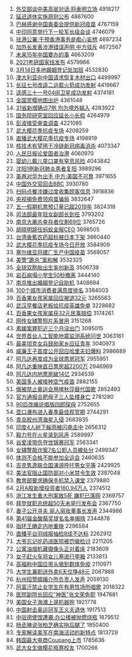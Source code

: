 1. [外交部谈中美高层对话:将表明立场](http://www.baidu.com/baidu?cl=3&tn=SE_baiduhomet8_jmjb7mjw&rsv_dl=fyb_top&fr=top1000&wd=%CD%E2%BD%BB%B2%BF%CC%B8%D6%D0%C3%C0%B8%DF%B2%E3%B6%D4%BB%B0%3A%BD%AB%B1%ED%C3%F7%C1%A2%B3%A1) 4918217
1. [延迟退休实施原则公布](http://www.baidu.com/baidu?cl=3&tn=SE_baiduhomet8_jmjb7mjw&rsv_dl=fyb_top&fr=top1000&wd=%D1%D3%B3%D9%CD%CB%D0%DD%CA%B5%CA%A9%D4%AD%D4%F2%B9%AB%B2%BC) 4867600
1. [巴赫感谢中国奥委会提供新冠疫苗](http://www.baidu.com/baidu?cl=3&tn=SE_baiduhomet8_jmjb7mjw&rsv_dl=fyb_top&fr=top1000&wd=%B0%CD%BA%D5%B8%D0%D0%BB%D6%D0%B9%FA%B0%C2%CE%AF%BB%E1%CC%E1%B9%A9%D0%C2%B9%DA%D2%DF%C3%E7) 4767159
1. [中印同意举行下一轮军长级会谈](http://www.baidu.com/baidu?cl=3&tn=SE_baiduhomet8_jmjb7mjw&rsv_dl=fyb_top&fr=top1000&wd=%D6%D0%D3%A1%CD%AC%D2%E2%BE%D9%D0%D0%CF%C2%D2%BB%C2%D6%BE%FC%B3%A4%BC%B6%BB%E1%CC%B8) 4746079
1. [驻港公署:干预香港事务是痴心妄想](http://www.baidu.com/baidu?cl=3&tn=SE_baiduhomet8_jmjb7mjw&rsv_dl=fyb_top&fr=top1000&wd=%D7%A4%B8%DB%B9%AB%CA%F0%3A%B8%C9%D4%A4%CF%E3%B8%DB%CA%C2%CE%F1%CA%C7%B3%D5%D0%C4%CD%FD%CF%EB) 4697234
1. [加外长发表涉港错误声明 中方驳斥](http://www.baidu.com/baidu?cl=3&tn=SE_baiduhomet8_jmjb7mjw&rsv_dl=fyb_top&fr=top1000&wd=%BC%D3%CD%E2%B3%A4%B7%A2%B1%ED%C9%E6%B8%DB%B4%ED%CE%F3%C9%F9%C3%F7%20%D6%D0%B7%BD%B2%B5%B3%E2) 4672567
1. [未来15年中国要办的事](http://www.baidu.com/baidu?cl=3&tn=SE_baiduhomet8_jmjb7mjw&rsv_dl=fyb_top&fr=top1000&wd=%CE%B4%C0%B415%C4%EA%D6%D0%B9%FA%D2%AA%B0%EC%B5%C4%CA%C2) 4663209
1. [2021考研国家线发布](http://www.baidu.com/baidu?cl=3&tn=SE_baiduhomet8_jmjb7mjw&rsv_dl=fyb_top&fr=top1000&wd=2021%BF%BC%D1%D0%B9%FA%BC%D2%CF%DF%B7%A2%B2%BC) 4579966
1. [3月14日多地婚姻登记处加班](http://www.baidu.com/baidu?cl=3&tn=SE_baiduhomet8_jmjb7mjw&rsv_dl=fyb_top&fr=top1000&wd=3%D4%C214%C8%D5%B6%E0%B5%D8%BB%E9%D2%F6%B5%C7%BC%C7%B4%A6%BC%D3%B0%E0) 4532830
1. [澳大利亚向中国请求恢复木材出口](http://www.baidu.com/baidu?cl=3&tn=SE_baiduhomet8_jmjb7mjw&rsv_dl=fyb_top&fr=top1000&wd=%B0%C4%B4%F3%C0%FB%D1%C7%CF%F2%D6%D0%B9%FA%C7%EB%C7%F3%BB%D6%B8%B4%C4%BE%B2%C4%B3%F6%BF%DA) 4499997
1. [长征七号改遥二运载火箭成功发射](http://www.baidu.com/baidu?cl=3&tn=SE_baiduhomet8_jmjb7mjw&rsv_dl=fyb_top&fr=top1000&wd=%B3%A4%D5%F7%C6%DF%BA%C5%B8%C4%D2%A3%B6%FE%D4%CB%D4%D8%BB%F0%BC%FD%B3%C9%B9%A6%B7%A2%C9%E4) 4419667
1. [遥感三十一号04组卫星成功发射](http://www.baidu.com/baidu?cl=3&tn=SE_baiduhomet8_jmjb7mjw&rsv_dl=fyb_top&fr=top1000&wd=%D2%A3%B8%D0%C8%FD%CA%AE%D2%BB%BA%C504%D7%E9%CE%C0%D0%C7%B3%C9%B9%A6%B7%A2%C9%E4) 4374181
1. [全国赏樱地图出炉](http://www.baidu.com/baidu?cl=3&tn=SE_baiduhomet8_jmjb7mjw&rsv_dl=fyb_top&fr=top1000&wd=%C8%AB%B9%FA%C9%CD%D3%A3%B5%D8%CD%BC%B3%F6%C2%AF) 4361048
1. [31省新增确诊7例 均为境外输入](http://www.baidu.com/baidu?cl=3&tn=SE_baiduhomet8_jmjb7mjw&rsv_dl=fyb_top&fr=top1000&wd=31%CA%A1%D0%C2%D4%F6%C8%B7%D5%EF7%C0%FD%20%BE%F9%CE%AA%BE%B3%CD%E2%CA%E4%C8%EB) 4283922
1. [国务院研究室回应延长小长假](http://www.baidu.com/baidu?cl=3&tn=SE_baiduhomet8_jmjb7mjw&rsv_dl=fyb_top&fr=top1000&wd=%B9%FA%CE%F1%D4%BA%D1%D0%BE%BF%CA%D2%BB%D8%D3%A6%D1%D3%B3%A4%D0%A1%B3%A4%BC%D9) 4264979
1. [彭波接受审查调查](http://www.baidu.com/baidu?cl=3&tn=SE_baiduhomet8_jmjb7mjw&rsv_dl=fyb_top&fr=top1000&wd=%C5%ED%B2%A8%BD%D3%CA%DC%C9%F3%B2%E9%B5%F7%B2%E9) 4221085
1. [武大樱花季抗疫专场](http://www.baidu.com/baidu?cl=3&tn=SE_baiduhomet8_jmjb7mjw&rsv_dl=fyb_top&fr=top1000&wd=%CE%E4%B4%F3%D3%A3%BB%A8%BC%BE%BF%B9%D2%DF%D7%A8%B3%A1) 4208259
1. [直播武大樱花季抗疫专场](http://www.baidu.com/baidu?cl=3&tn=SE_baiduhomet8_jmjb7mjw&rsv_dl=fyb_top&fr=top1000&wd=%D6%B1%B2%A5%CE%E4%B4%F3%D3%A3%BB%A8%BC%BE%BF%B9%D2%DF%D7%A8%B3%A1) 4198919
1. [核技术有望用于冷链新冠病毒消杀](http://www.baidu.com/baidu?cl=3&tn=SE_baiduhomet8_jmjb7mjw&rsv_dl=fyb_top&fr=top1000&wd=%BA%CB%BC%BC%CA%F5%D3%D0%CD%FB%D3%C3%D3%DA%C0%E4%C1%B4%D0%C2%B9%DA%B2%A1%B6%BE%CF%FB%C9%B1) 4073347
1. [人民日报论爱国者治港](http://www.baidu.com/baidu?cl=3&tn=SE_baiduhomet8_jmjb7mjw&rsv_dl=fyb_top&fr=top1000&wd=%C8%CB%C3%F1%C8%D5%B1%A8%C2%DB%B0%AE%B9%FA%D5%DF%D6%CE%B8%DB) 4060970
1. [婴幼儿戴儿童口罩有窒息风险](http://www.baidu.com/baidu?cl=3&tn=SE_baiduhomet8_jmjb7mjw&rsv_dl=fyb_top&fr=top1000&wd=%D3%A4%D3%D7%B6%F9%B4%F7%B6%F9%CD%AF%BF%DA%D5%D6%D3%D0%D6%CF%CF%A2%B7%E7%CF%D5) 4043842
1. [沈阳1例新冠肺炎患者复阳](http://www.baidu.com/baidu?cl=3&tn=SE_baiduhomet8_jmjb7mjw&rsv_dl=fyb_top&fr=top1000&wd=%C9%F2%D1%F41%C0%FD%D0%C2%B9%DA%B7%CE%D1%D7%BB%BC%D5%DF%B8%B4%D1%F4) 3989296
1. [美再对华为出手 中方:美国不可靠](http://www.baidu.com/baidu?cl=3&tn=SE_baiduhomet8_jmjb7mjw&rsv_dl=fyb_top&fr=top1000&wd=%C3%C0%D4%D9%B6%D4%BB%AA%CE%AA%B3%F6%CA%D6%20%D6%D0%B7%BD%3A%C3%C0%B9%FA%B2%BB%BF%C9%BF%BF) 3971655
1. [中国外交官回击BBC](http://www.baidu.com/baidu?cl=3&tn=SE_baiduhomet8_jmjb7mjw&rsv_dl=fyb_top&fr=top1000&wd=%D6%D0%B9%FA%CD%E2%BD%BB%B9%D9%BB%D8%BB%F7BBC) 3930780
1. [扫码点餐涉嫌过度收集顾客信息](http://www.baidu.com/baidu?cl=3&tn=SE_baiduhomet8_jmjb7mjw&rsv_dl=fyb_top&fr=top1000&wd=%C9%A8%C2%EB%B5%E3%B2%CD%C9%E6%CF%D3%B9%FD%B6%C8%CA%D5%BC%AF%B9%CB%BF%CD%D0%C5%CF%A2) 3918836
1. [央视揭免费领鸡蛋骗局](http://www.baidu.com/baidu?cl=3&tn=SE_baiduhomet8_jmjb7mjw&rsv_dl=fyb_top&fr=top1000&wd=%D1%EB%CA%D3%BD%D2%C3%E2%B7%D1%C1%EC%BC%A6%B5%B0%C6%AD%BE%D6) 3832647
1. [五一假期机票预订量已超2019年](http://www.baidu.com/baidu?cl=3&tn=SE_baiduhomet8_jmjb7mjw&rsv_dl=fyb_top&fr=top1000&wd=%CE%E5%D2%BB%BC%D9%C6%DA%BB%FA%C6%B1%D4%A4%B6%A9%C1%BF%D2%D1%B3%AC2019%C4%EA) 3824318
1. [司法部最年轻女副部长到任](http://www.baidu.com/baidu?cl=3&tn=SE_baiduhomet8_jmjb7mjw&rsv_dl=fyb_top&fr=top1000&wd=%CB%BE%B7%A8%B2%BF%D7%EE%C4%EA%C7%E1%C5%AE%B8%B1%B2%BF%B3%A4%B5%BD%C8%CE) 3793202
1. [南京大屠杀幸存者仅剩69位](http://www.baidu.com/baidu?cl=3&tn=SE_baiduhomet8_jmjb7mjw&rsv_dl=fyb_top&fr=top1000&wd=%C4%CF%BE%A9%B4%F3%CD%C0%C9%B1%D0%D2%B4%E6%D5%DF%BD%F6%CA%A369%CE%BB) 3765726
1. [胡晓明辞任蚂蚁金服CEO](http://www.baidu.com/baidu?cl=3&tn=SE_baiduhomet8_jmjb7mjw&rsv_dl=fyb_top&fr=top1000&wd=%BA%FA%CF%FE%C3%F7%B4%C7%C8%CE%C2%EC%D2%CF%BD%F0%B7%FECEO) 3698505
1. [台湾香蕉农药超标被日本下架](http://www.baidu.com/baidu?cl=3&tn=SE_baiduhomet8_jmjb7mjw&rsv_dl=fyb_top&fr=top1000&wd=%CC%A8%CD%E5%CF%E3%BD%B6%C5%A9%D2%A9%B3%AC%B1%EA%B1%BB%C8%D5%B1%BE%CF%C2%BC%DC) 3660440
1. [武大樱花季抗疫专场今日开放](http://www.baidu.com/baidu?cl=3&tn=SE_baiduhomet8_jmjb7mjw&rsv_dl=fyb_top&fr=top1000&wd=%CE%E4%B4%F3%D3%A3%BB%A8%BC%BE%BF%B9%D2%DF%D7%A8%B3%A1%BD%F1%C8%D5%BF%AA%B7%C5) 3584909
1. [塞尔维亚将建厂生产中国疫苗](http://www.baidu.com/baidu?cl=3&tn=SE_baiduhomet8_jmjb7mjw&rsv_dl=fyb_top&fr=top1000&wd=%C8%FB%B6%FB%CE%AC%D1%C7%BD%AB%BD%A8%B3%A7%C9%FA%B2%FA%D6%D0%B9%FA%D2%DF%C3%E7) 3569057
1. [美警“跪杀”案和解](http://www.baidu.com/baidu?cl=3&tn=SE_baiduhomet8_jmjb7mjw&rsv_dl=fyb_top&fr=top1000&wd=%C3%C0%BE%AF%A1%B0%B9%F2%C9%B1%A1%B1%B0%B8%BA%CD%BD%E2) 3532325
1. [全球双胞胎出生率创新高](http://www.baidu.com/baidu?cl=3&tn=SE_baiduhomet8_jmjb7mjw&rsv_dl=fyb_top&fr=top1000&wd=%C8%AB%C7%F2%CB%AB%B0%FB%CC%A5%B3%F6%C9%FA%C2%CA%B4%B4%D0%C2%B8%DF) 3506739
1. [岩石崩塌小学生50秒撤离](http://www.baidu.com/baidu?cl=3&tn=SE_baiduhomet8_jmjb7mjw&rsv_dl=fyb_top&fr=top1000&wd=%D1%D2%CA%AF%B1%C0%CB%FA%D0%A1%D1%A7%C9%FA50%C3%EB%B3%B7%C0%EB) 3444140
1. [南京推出婚姻登记自助机](http://www.baidu.com/baidu?cl=3&tn=SE_baiduhomet8_jmjb7mjw&rsv_dl=fyb_top&fr=top1000&wd=%C4%CF%BE%A9%CD%C6%B3%F6%BB%E9%D2%F6%B5%C7%BC%C7%D7%D4%D6%FA%BB%FA) 3408694
1. [100个城市消费者满意度排名](http://www.baidu.com/baidu?cl=3&tn=SE_baiduhomet8_jmjb7mjw&rsv_dl=fyb_top&fr=top1000&wd=100%B8%F6%B3%C7%CA%D0%CF%FB%B7%D1%D5%DF%C2%FA%D2%E2%B6%C8%C5%C5%C3%FB) 3384003
1. [百香果女孩家属回应被退32元](http://www.baidu.com/baidu?cl=3&tn=SE_baiduhomet8_jmjb7mjw&rsv_dl=fyb_top&fr=top1000&wd=%B0%D9%CF%E3%B9%FB%C5%AE%BA%A2%BC%D2%CA%F4%BB%D8%D3%A6%B1%BB%CD%CB32%D4%AA) 3265563
1. [武汉早餐店老板给抗疫英雄免单](http://www.baidu.com/baidu?cl=3&tn=SE_baiduhomet8_jmjb7mjw&rsv_dl=fyb_top&fr=top1000&wd=%CE%E4%BA%BA%D4%E7%B2%CD%B5%EA%C0%CF%B0%E5%B8%F8%BF%B9%D2%DF%D3%A2%D0%DB%C3%E2%B5%A5) 3228682
1. [百香果女孩家属获32元民事赔偿](http://www.baidu.com/baidu?cl=3&tn=SE_baiduhomet8_jmjb7mjw&rsv_dl=fyb_top&fr=top1000&wd=%B0%D9%CF%E3%B9%FB%C5%AE%BA%A2%BC%D2%CA%F4%BB%F132%D4%AA%C3%F1%CA%C2%C5%E2%B3%A5) 3174261
1. [网传女辅警照片系冒用](http://www.baidu.com/baidu?cl=3&tn=SE_baiduhomet8_jmjb7mjw&rsv_dl=fyb_top&fr=top1000&wd=%CD%F8%B4%AB%C5%AE%B8%A8%BE%AF%D5%D5%C6%AC%CF%B5%C3%B0%D3%C3) 3151268
1. [素媛案罪犯近三个月没出门](http://www.baidu.com/baidu?cl=3&tn=SE_baiduhomet8_jmjb7mjw&rsv_dl=fyb_top&fr=top1000&wd=%CB%D8%E6%C2%B0%B8%D7%EF%B7%B8%BD%FC%C8%FD%B8%F6%D4%C2%C3%BB%B3%F6%C3%C5) 3095015
1. [世界首台人工智能地震监测系统问世](http://www.baidu.com/baidu?cl=3&tn=SE_baiduhomet8_jmjb7mjw&rsv_dl=fyb_top&fr=top1000&wd=%CA%C0%BD%E7%CA%D7%CC%A8%C8%CB%B9%A4%D6%C7%C4%DC%B5%D8%D5%F0%BC%E0%B2%E2%CF%B5%CD%B3%CE%CA%CA%C0) 3063161
1. [最美坦克女兵鼓励家乡应征青年](http://www.baidu.com/baidu?cl=3&tn=SE_baiduhomet8_jmjb7mjw&rsv_dl=fyb_top&fr=top1000&wd=%D7%EE%C3%C0%CC%B9%BF%CB%C5%AE%B1%F8%B9%C4%C0%F8%BC%D2%CF%E7%D3%A6%D5%F7%C7%E0%C4%EA) 3040973
1. [威廉王子首度公开回应哈里夫妇爆料](http://www.baidu.com/baidu?cl=3&tn=SE_baiduhomet8_jmjb7mjw&rsv_dl=fyb_top&fr=top1000&wd=%CD%FE%C1%AE%CD%F5%D7%D3%CA%D7%B6%C8%B9%AB%BF%AA%BB%D8%D3%A6%B9%FE%C0%EF%B7%F2%B8%BE%B1%AC%C1%CF) 2986689
1. [阿凡达再度成为全球票房冠军](http://www.baidu.com/baidu?cl=3&tn=SE_baiduhomet8_jmjb7mjw&rsv_dl=fyb_top&fr=top1000&wd=%B0%A2%B7%B2%B4%EF%D4%D9%B6%C8%B3%C9%CE%AA%C8%AB%C7%F2%C6%B1%B7%BF%B9%DA%BE%FC) 2955951
1. [阿凡达重映首日票房超2200万](http://www.baidu.com/baidu?cl=3&tn=SE_baiduhomet8_jmjb7mjw&rsv_dl=fyb_top&fr=top1000&wd=%B0%A2%B7%B2%B4%EF%D6%D8%D3%B3%CA%D7%C8%D5%C6%B1%B7%BF%B3%AC2200%CD%F2) 2946969
1. [阿凡达内地票房破14亿](http://www.baidu.com/baidu?cl=3&tn=SE_baiduhomet8_jmjb7mjw&rsv_dl=fyb_top&fr=top1000&wd=%B0%A2%B7%B2%B4%EF%C4%DA%B5%D8%C6%B1%B7%BF%C6%C614%D2%DA) 2934539
1. [美国多人被接种空气疫苗](http://www.baidu.com/baidu?cl=3&tn=SE_baiduhomet8_jmjb7mjw&rsv_dl=fyb_top&fr=top1000&wd=%C3%C0%B9%FA%B6%E0%C8%CB%B1%BB%BD%D3%D6%D6%BF%D5%C6%F8%D2%DF%C3%E7) 2882155
1. [俄被禁止奥运会用喀秋莎替代国歌](http://www.baidu.com/baidu?cl=3&tn=SE_baiduhomet8_jmjb7mjw&rsv_dl=fyb_top&fr=top1000&wd=%B6%ED%B1%BB%BD%FB%D6%B9%B0%C2%D4%CB%BB%E1%D3%C3%BF%A6%C7%EF%C9%AF%CC%E6%B4%FA%B9%FA%B8%E8) 2852493
1. [官方通报合肥母子三人坠楼身亡](http://www.baidu.com/baidu?cl=3&tn=SE_baiduhomet8_jmjb7mjw&rsv_dl=fyb_top&fr=top1000&wd=%B9%D9%B7%BD%CD%A8%B1%A8%BA%CF%B7%CA%C4%B8%D7%D3%C8%FD%C8%CB%D7%B9%C2%A5%C9%ED%CD%F6) 2781280
1. [90后改编说唱版四郎探母](http://www.baidu.com/baidu?cl=3&tn=SE_baiduhomet8_jmjb7mjw&rsv_dl=fyb_top&fr=top1000&wd=90%BA%F3%B8%C4%B1%E0%CB%B5%B3%AA%B0%E6%CB%C4%C0%C9%CC%BD%C4%B8) 2752655
1. [壶口瀑布进入春季最佳观赏期](http://www.baidu.com/baidu?cl=3&tn=SE_baiduhomet8_jmjb7mjw&rsv_dl=fyb_top&fr=top1000&wd=%BA%F8%BF%DA%C6%D9%B2%BC%BD%F8%C8%EB%B4%BA%BC%BE%D7%EE%BC%D1%B9%DB%C9%CD%C6%DA) 2744291
1. [青岛胶州湾海星入侵](http://www.baidu.com/baidu?cl=3&tn=SE_baiduhomet8_jmjb7mjw&rsv_dl=fyb_top&fr=top1000&wd=%C7%E0%B5%BA%BD%BA%D6%DD%CD%E5%BA%A3%D0%C7%C8%EB%C7%D6) 2683935
1. [印度4人树下躲雨被闪电击中](http://www.baidu.com/baidu?cl=3&tn=SE_baiduhomet8_jmjb7mjw&rsv_dl=fyb_top&fr=top1000&wd=%D3%A1%B6%C84%C8%CB%CA%F7%CF%C2%B6%E3%D3%EA%B1%BB%C9%C1%B5%E7%BB%F7%D6%D0) 2656312
1. [毅力号在火星录到风声](http://www.baidu.com/baidu?cl=3&tn=SE_baiduhomet8_jmjb7mjw&rsv_dl=fyb_top&fr=top1000&wd=%D2%E3%C1%A6%BA%C5%D4%DA%BB%F0%D0%C7%C2%BC%B5%BD%B7%E7%C9%F9) 2589997
1. [谷爱凌带伤夺世锦赛冠军](http://www.baidu.com/baidu?cl=3&tn=SE_baiduhomet8_jmjb7mjw&rsv_dl=fyb_top&fr=top1000&wd=%B9%C8%B0%AE%C1%E8%B4%F8%C9%CB%B6%E1%CA%C0%BD%F5%C8%FC%B9%DA%BE%FC) 2563341
1. [女辅警敲诈案7名公职人员被处分](http://www.baidu.com/baidu?cl=3&tn=SE_baiduhomet8_jmjb7mjw&rsv_dl=fyb_top&fr=top1000&wd=%C5%AE%B8%A8%BE%AF%C7%C3%D5%A9%B0%B87%C3%FB%B9%AB%D6%B0%C8%CB%D4%B1%B1%BB%B4%A6%B7%D6) 2499347
1. [体测不合格不能参加全运会](http://www.baidu.com/baidu?cl=3&tn=SE_baiduhomet8_jmjb7mjw&rsv_dl=fyb_top&fr=top1000&wd=%CC%E5%B2%E2%B2%BB%BA%CF%B8%F1%B2%BB%C4%DC%B2%CE%BC%D3%C8%AB%D4%CB%BB%E1) 2460635
1. [吉克隽逸联合国演讲呼吁男女平等](http://www.baidu.com/baidu?cl=3&tn=SE_baiduhomet8_jmjb7mjw&rsv_dl=fyb_top&fr=top1000&wd=%BC%AA%BF%CB%F6%C1%D2%DD%C1%AA%BA%CF%B9%FA%D1%DD%BD%B2%BA%F4%D3%F5%C4%D0%C5%AE%C6%BD%B5%C8) 2429925
1. [美法官阻止国防部对小米禁令生效](http://www.baidu.com/baidu?cl=3&tn=SE_baiduhomet8_jmjb7mjw&rsv_dl=fyb_top&fr=top1000&wd=%C3%C0%B7%A8%B9%D9%D7%E8%D6%B9%B9%FA%B7%C0%B2%BF%B6%D4%D0%A1%C3%D7%BD%FB%C1%EE%C9%FA%D0%A7) 2387048
1. [教育部要求确保手机禁入课堂](http://www.baidu.com/baidu?cl=3&tn=SE_baiduhomet8_jmjb7mjw&rsv_dl=fyb_top&fr=top1000&wd=%BD%CC%D3%FD%B2%BF%D2%AA%C7%F3%C8%B7%B1%A3%CA%D6%BB%FA%BD%FB%C8%EB%BF%CE%CC%C3) 2379880
1. [2月A股新增投资者160.94万人](http://www.baidu.com/baidu?cl=3&tn=SE_baiduhomet8_jmjb7mjw&rsv_dl=fyb_top&fr=top1000&wd=2%D4%C2A%B9%C9%D0%C2%D4%F6%CD%B6%D7%CA%D5%DF160.94%CD%F2%C8%CB) 2374512
1. [浙江发生重大刑案致5死 嫌犯已落网](http://www.baidu.com/baidu?cl=3&tn=SE_baiduhomet8_jmjb7mjw&rsv_dl=fyb_top&fr=top1000&wd=%D5%E3%BD%AD%B7%A2%C9%FA%D6%D8%B4%F3%D0%CC%B0%B8%D6%C25%CB%C0%20%CF%D3%B7%B8%D2%D1%C2%E4%CD%F8) 2369757
1. [拜登就职总统超50天未举行发布会](http://www.baidu.com/baidu?cl=3&tn=SE_baiduhomet8_jmjb7mjw&rsv_dl=fyb_top&fr=top1000&wd=%B0%DD%B5%C7%BE%CD%D6%B0%D7%DC%CD%B3%B3%AC50%CC%EC%CE%B4%BE%D9%D0%D0%B7%A2%B2%BC%BB%E1) 2367750
1. [妻子公开寻夫 丽人丽妆董事长发声](http://www.baidu.com/baidu?cl=3&tn=SE_baiduhomet8_jmjb7mjw&rsv_dl=fyb_top&fr=top1000&wd=%C6%DE%D7%D3%B9%AB%BF%AA%D1%B0%B7%F2%20%C0%F6%C8%CB%C0%F6%D7%B1%B6%AD%CA%C2%B3%A4%B7%A2%C9%F9) 2344986
1. [第41届金酸莓奖提名名单揭晓](http://www.baidu.com/baidu?cl=3&tn=SE_baiduhomet8_jmjb7mjw&rsv_dl=fyb_top&fr=top1000&wd=%B5%DA41%BD%EC%BD%F0%CB%E1%DD%AE%BD%B1%CC%E1%C3%FB%C3%FB%B5%A5%BD%D2%CF%FE) 2344878
1. [指环王确定内地重映](http://www.baidu.com/baidu?cl=3&tn=SE_baiduhomet8_jmjb7mjw&rsv_dl=fyb_top&fr=top1000&wd=%D6%B8%BB%B7%CD%F5%C8%B7%B6%A8%C4%DA%B5%D8%D6%D8%D3%B3) 2296584
1. [直播平台羽绒服抽检8成不达标](http://www.baidu.com/baidu?cl=3&tn=SE_baiduhomet8_jmjb7mjw&rsv_dl=fyb_top&fr=top1000&wd=%D6%B1%B2%A5%C6%BD%CC%A8%D3%F0%C8%DE%B7%FE%B3%E9%BC%EC8%B3%C9%B2%BB%B4%EF%B1%EA) 2262912
1. [大爷忘记吃药进医院被罚做检讨](http://www.baidu.com/baidu?cl=3&tn=SE_baiduhomet8_jmjb7mjw&rsv_dl=fyb_top&fr=top1000&wd=%B4%F3%D2%AF%CD%FC%BC%C7%B3%D4%D2%A9%BD%F8%D2%BD%D4%BA%B1%BB%B7%A3%D7%F6%BC%EC%CC%D6) 2211205
1. [公寓油烟机藏摄像头正对着床](http://www.baidu.com/baidu?cl=3&tn=SE_baiduhomet8_jmjb7mjw&rsv_dl=fyb_top&fr=top1000&wd=%B9%AB%D4%A2%D3%CD%D1%CC%BB%FA%B2%D8%C9%E3%CF%F1%CD%B7%D5%FD%B6%D4%D7%C5%B4%B2) 2183609
1. [女子赶火车将女儿塞进行李箱](http://www.baidu.com/baidu?cl=3&tn=SE_baiduhomet8_jmjb7mjw&rsv_dl=fyb_top&fr=top1000&wd=%C5%AE%D7%D3%B8%CF%BB%F0%B3%B5%BD%AB%C5%AE%B6%F9%C8%FB%BD%F8%D0%D0%C0%EE%CF%E4) 2133813
1. [高福称中国应带头做到群体免疫](http://www.baidu.com/baidu?cl=3&tn=SE_baiduhomet8_jmjb7mjw&rsv_dl=fyb_top&fr=top1000&wd=%B8%DF%B8%A3%B3%C6%D6%D0%B9%FA%D3%A6%B4%F8%CD%B7%D7%F6%B5%BD%C8%BA%CC%E5%C3%E2%D2%DF) 2110971
1. [大学生兼职送外卖6天仅挣48元](http://www.baidu.com/baidu?cl=3&tn=SE_baiduhomet8_jmjb7mjw&rsv_dl=fyb_top&fr=top1000&wd=%B4%F3%D1%A7%C9%FA%BC%E6%D6%B0%CB%CD%CD%E2%C2%F46%CC%EC%BD%F6%D5%F548%D4%AA) 2087988
1. [杭州招赘婿婚介所负责人发声](http://www.baidu.com/baidu?cl=3&tn=SE_baiduhomet8_jmjb7mjw&rsv_dl=fyb_top&fr=top1000&wd=%BA%BC%D6%DD%D5%D0%D7%B8%D0%F6%BB%E9%BD%E9%CB%F9%B8%BA%D4%F0%C8%CB%B7%A2%C9%F9) 2059130
1. [阿富汗禁止女学生在有男性场所唱歌](http://www.baidu.com/baidu?cl=3&tn=SE_baiduhomet8_jmjb7mjw&rsv_dl=fyb_top&fr=top1000&wd=%B0%A2%B8%BB%BA%B9%BD%FB%D6%B9%C5%AE%D1%A7%C9%FA%D4%DA%D3%D0%C4%D0%D0%D4%B3%A1%CB%F9%B3%AA%B8%E8) 2018322
1. [医院副院长回应"神医"张文荣免职](http://www.baidu.com/baidu?cl=3&tn=SE_baiduhomet8_jmjb7mjw&rsv_dl=fyb_top&fr=top1000&wd=%D2%BD%D4%BA%B8%B1%D4%BA%B3%A4%BB%D8%D3%A6%22%C9%F1%D2%BD%22%D5%C5%CE%C4%C8%D9%C3%E2%D6%B0) 1947681
1. [美国女子海滩上遛机器狗](http://www.baidu.com/baidu?cl=3&tn=SE_baiduhomet8_jmjb7mjw&rsv_dl=fyb_top&fr=top1000&wd=%C3%C0%B9%FA%C5%AE%D7%D3%BA%A3%CC%B2%C9%CF%E5%DE%BB%FA%C6%F7%B9%B7) 1921778
1. [中国射击奥运冠军王义夫退休](http://www.baidu.com/baidu?cl=3&tn=SE_baiduhomet8_jmjb7mjw&rsv_dl=fyb_top&fr=top1000&wd=%D6%D0%B9%FA%C9%E4%BB%F7%B0%C2%D4%CB%B9%DA%BE%FC%CD%F5%D2%E5%B7%F2%CD%CB%D0%DD) 1917513
1. [中驻德使馆遭袭:办公楼被抛燃烧瓶](http://www.baidu.com/baidu?cl=3&tn=SE_baiduhomet8_jmjb7mjw&rsv_dl=fyb_top&fr=top1000&wd=%D6%D0%D7%A4%B5%C2%CA%B9%B9%DD%D4%E2%CF%AE%3A%B0%EC%B9%AB%C2%A5%B1%BB%C5%D7%C8%BC%C9%D5%C6%BF) 1879512
1. [杨丞琳说张柏芝确实拖后腿了](http://www.baidu.com/baidu?cl=3&tn=SE_baiduhomet8_jmjb7mjw&rsv_dl=fyb_top&fr=top1000&wd=%D1%EE%D8%A9%C1%D5%CB%B5%D5%C5%B0%D8%D6%A5%C8%B7%CA%B5%CD%CF%BA%F3%CD%C8%C1%CB) 1850400
1. [专家解读美军在南海活动的新特点](http://www.baidu.com/baidu?cl=3&tn=SE_baiduhomet8_jmjb7mjw&rsv_dl=fyb_top&fr=top1000&wd=%D7%A8%BC%D2%BD%E2%B6%C1%C3%C0%BE%FC%D4%DA%C4%CF%BA%A3%BB%EE%B6%AF%B5%C4%D0%C2%CC%D8%B5%E3) 1813729
1. [韩国最大电商Coupang上市](http://www.baidu.com/baidu?cl=3&tn=SE_baiduhomet8_jmjb7mjw&rsv_dl=fyb_top&fr=top1000&wd=%BA%AB%B9%FA%D7%EE%B4%F3%B5%E7%C9%CCCoupang%C9%CF%CA%D0) 1785636
1. [武大女生做樱花瓶寄校友](http://www.baidu.com/baidu?cl=3&tn=SE_baiduhomet8_jmjb7mjw&rsv_dl=fyb_top&fr=top1000&wd=%CE%E4%B4%F3%C5%AE%C9%FA%D7%F6%D3%A3%BB%A8%C6%BF%BC%C4%D0%A3%D3%D1) 1700266